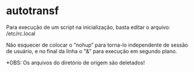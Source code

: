 # autotransf

  Para execução de um script na inicialização, basta editar o arquivo: /etc/rc.local

  Não esquecer de colocar o “nohup” para torna-lo independente de sessão de usuário, e no final da linha o "&" para execução em segundo plano.

*OBS: Os arquivos do diretório de origem são deletados!
